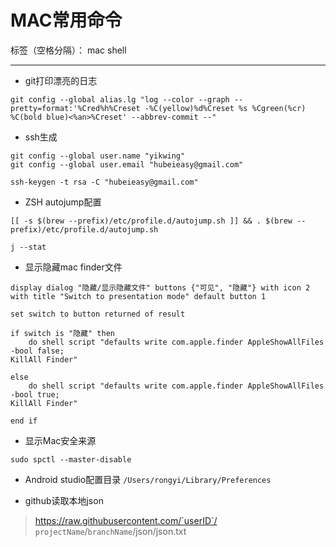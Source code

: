 ﻿# MAC常用命令

标签（空格分隔）： mac shell

---
- git打印漂亮的日志
```
git config --global alias.lg "log --color --graph --pretty=format:'%Cred%h%Creset -%C(yellow)%d%Creset %s %Cgreen(%cr) %C(bold blue)<%an>%Creset' --abbrev-commit --"
```
- ssh生成
```
git config --global user.name "yikwing"
git config --global user.email "hubeieasy@gmail.com"

ssh-keygen -t rsa -C "hubeieasy@gmail.com"
```
- ZSH autojump配置
```
[[ -s $(brew --prefix)/etc/profile.d/autojump.sh ]] && . $(brew --prefix)/etc/profile.d/autojump.sh

j --stat
```
- 显示隐藏mac finder文件
```
display dialog "隐藏/显示隐藏文件" buttons {"可见", "隐藏"} with icon 2 with title "Switch to presentation mode" default button 1

set switch to button returned of result

if switch is "隐藏" then
	do shell script "defaults write com.apple.finder AppleShowAllFiles -bool false;
KillAll Finder"

else
	do shell script "defaults write com.apple.finder AppleShowAllFiles -bool true;
KillAll Finder"

end if
```
- 显示Mac安全来源
```
sudo spctl --master-disable
```
- Android studio配置目录
`/Users/rongyi/Library/Preferences`

- github读取本地json
>https://raw.githubusercontent.com/`userID`/
`projectName`/`branchName`/json/json.txt



